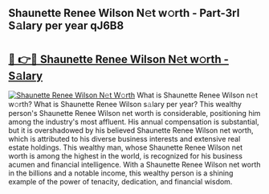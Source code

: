 ## Shaunette Renee Wilson N𝚎t w𝚘rth - Part-3rI S𝚊lary per year qJ6B8

# <h2><a href="http://gc3wiau.nevu.top/?p=Shaunette+Renee+Wilson">🔗 👉🔴 Shaunette Renee Wilson N𝚎t w𝚘rth - S𝚊lary</a></h2>

[![Shaunette Renee Wilson N𝚎t W𝚘rth](https://i.imgur.com/Oavwk0R.jpeg)](http://gc3wiau.nevu.top/?p=Shaunette+Renee+Wilson)
What is Shaunette Renee Wilson n𝚎t w𝚘rth? What is Shaunette Renee Wilson s𝚊lary per year?
This wealthy person's Shaunette Renee Wilson net worth is considerable, positioning him among the industry's most affluent. His annual compensation is substantial, but it is overshadowed by his believed Shaunette Renee Wilson net worth, which is attributed to his diverse business interests and extensive real estate holdings. This wealthy man, whose Shaunette Renee Wilson net worth is among the highest in the world, is recognized for his business acumen and financial intelligence. With a Shaunette Renee Wilson net worth in the billions and a notable income, this wealthy person is a shining example of the power of tenacity, dedication, and financial wisdom.
